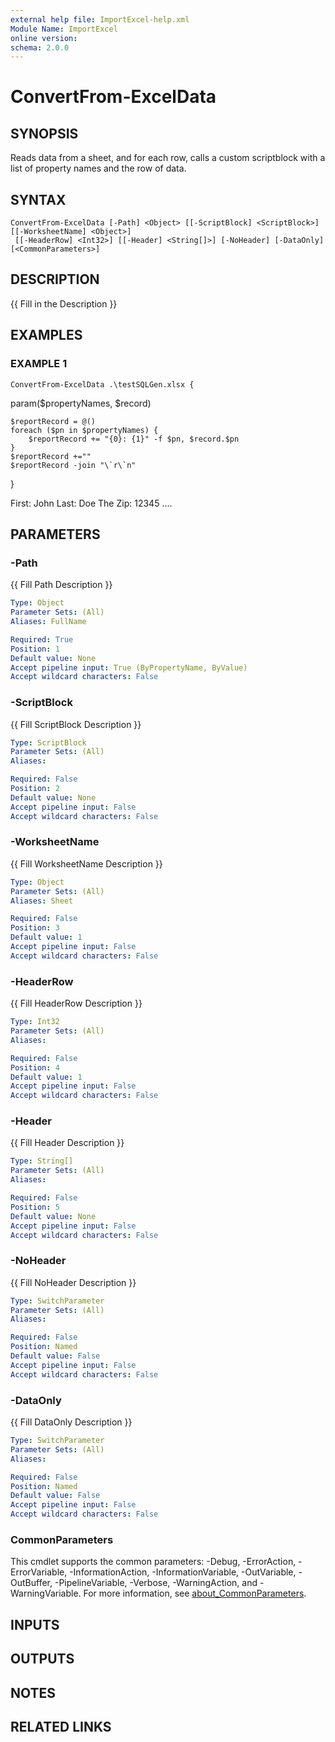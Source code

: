```yaml
---
external help file: ImportExcel-help.xml
Module Name: ImportExcel
online version:
schema: 2.0.0
---
```


# ConvertFrom-ExcelData

## SYNOPSIS
Reads data from a sheet, and for each row, calls a custom scriptblock with a list of property names and the row of data.

## SYNTAX

```
ConvertFrom-ExcelData [-Path] <Object> [[-ScriptBlock] <ScriptBlock>] [[-WorksheetName] <Object>]
 [[-HeaderRow] <Int32>] [[-Header] <String[]>] [-NoHeader] [-DataOnly] [<CommonParameters>]
```

## DESCRIPTION
{{ Fill in the Description }}

## EXAMPLES

### EXAMPLE 1
```
ConvertFrom-ExcelData .\testSQLGen.xlsx {
```

param($propertyNames, $record)

    $reportRecord = @()
    foreach ($pn in $propertyNames) {
        $reportRecord += "{0}: {1}" -f $pn, $record.$pn
    }
    $reportRecord +=""
    $reportRecord -join "\`r\`n"
}

First: John
Last: Doe
The Zip: 12345
....

## PARAMETERS

### -Path
{{ Fill Path Description }}

```yaml
Type: Object
Parameter Sets: (All)
Aliases: FullName

Required: True
Position: 1
Default value: None
Accept pipeline input: True (ByPropertyName, ByValue)
Accept wildcard characters: False
```

### -ScriptBlock
{{ Fill ScriptBlock Description }}

```yaml
Type: ScriptBlock
Parameter Sets: (All)
Aliases:

Required: False
Position: 2
Default value: None
Accept pipeline input: False
Accept wildcard characters: False
```

### -WorksheetName
{{ Fill WorksheetName Description }}

```yaml
Type: Object
Parameter Sets: (All)
Aliases: Sheet

Required: False
Position: 3
Default value: 1
Accept pipeline input: False
Accept wildcard characters: False
```

### -HeaderRow
{{ Fill HeaderRow Description }}

```yaml
Type: Int32
Parameter Sets: (All)
Aliases:

Required: False
Position: 4
Default value: 1
Accept pipeline input: False
Accept wildcard characters: False
```

### -Header
{{ Fill Header Description }}

```yaml
Type: String[]
Parameter Sets: (All)
Aliases:

Required: False
Position: 5
Default value: None
Accept pipeline input: False
Accept wildcard characters: False
```

### -NoHeader
{{ Fill NoHeader Description }}

```yaml
Type: SwitchParameter
Parameter Sets: (All)
Aliases:

Required: False
Position: Named
Default value: False
Accept pipeline input: False
Accept wildcard characters: False
```

### -DataOnly
{{ Fill DataOnly Description }}

```yaml
Type: SwitchParameter
Parameter Sets: (All)
Aliases:

Required: False
Position: Named
Default value: False
Accept pipeline input: False
Accept wildcard characters: False
```

### CommonParameters
This cmdlet supports the common parameters: -Debug, -ErrorAction, -ErrorVariable, -InformationAction, -InformationVariable, -OutVariable, -OutBuffer, -PipelineVariable, -Verbose, -WarningAction, and -WarningVariable. For more information, see [about_CommonParameters](http://go.microsoft.com/fwlink/?LinkID=113216).

## INPUTS

## OUTPUTS

## NOTES

## RELATED LINKS
